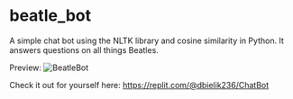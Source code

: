 # beatle_bot

A simple chat bot using the NLTK library and cosine similarity in Python. It answers questions on all things Beatles. 

Preview:
![BeatleBot](https://user-images.githubusercontent.com/95592670/231787819-c3235a94-509c-4017-976e-136f9a2fccb8.gif)

Check it out for yourself here: https://replit.com/@dbielik236/ChatBot
